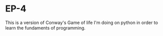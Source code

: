 # EP-4
This is a version of Conway's Game of life I'm doing on python in order to learn the fundaments of programming.
